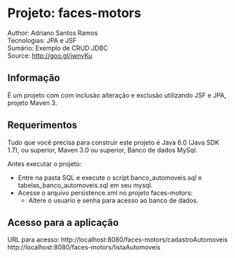 Projeto: faces-motors
========================
Author: Adriano Santos Ramos <br>
Tecnologias: JPA e JSF <br>
Sumário: Exemplo de CRUD JDBC <br>
Source: http://goo.gl/jwnyKu

Informação
-----------

É um projeto com com inclusão alteração e exclusão utilizando JSF e JPA, projeto Maven 3.  


Requerimentos
-------------------

Tudo que você precisa para construir este projeto é Java 6.0 (Java SDK 1.7), ou superior, Maven 3.0 ou superior, Banco de dados MySql. 


Antes executar o projeto:
- Entre na pasta SQL e execute o script banco_automoveis.sql e tabelas_banco_automoveis.sql em seu mysql.
- Acesse o arquivo persistence.xml no projeto faces-motors:
	- Altere o usuario e senha para acesso ao banco de dados.

Acesso para a aplicação
---------------------

URL para acesso: http://localhost:8080/faces-motors/cadastroAutomoveis <br>
http://localhost:8080/faces-motors/listaAutomoveis

